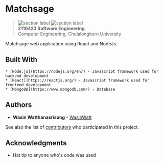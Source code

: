 # Matchsage
> ![section label](https://img.shields.io/badge/section-2-33cccc.svg?style=flat-square) ![section label](https://img.shields.io/badge/Semester-1/2017-3380cc.svg?style=flat-square)
> <br><b>2110423 Software Engineering</b>
> <br>Computer Engineering, Chulalongkorn University

Matchsage web application using React and NodeJs.

## Built With
```
* [Node.js](https://nodejs.org/en/) - Javascript framework used for backend development
* [React](https://reactjs.org/) - Javascript framework used for frontend development
* [MongoDB](https://www.mongodb.com/) - Database
```

## Authors

* **Wasin Watthanasrisong** - [WasinWatt](https://github.com/wasinwatt)

See also the list of [contributors](https://github.com/we-inc/Matchsage/contributors) who participated in this project.

## Acknowledgments

* Hat tip to anyone who's code was used
